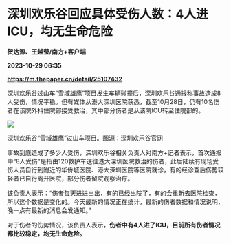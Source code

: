 # 深圳欢乐谷回应具体受伤人数：4人进ICU，均无生命危险
**贺达源、王越莹/南方+客户端**

**2023-10-29 06:35**

**https://m.thepaper.cn/detail/25107432**

深圳欢乐谷过山车“雪域雄鹰”项目发生车辆碰撞后，深圳欢乐谷通报称事故造成8人受伤，情况平稳。但有媒体从港大深圳医院获悉，截至10月28日，仍有10名伤者在该院外科住院部接受救治，其中部分伤者是从该院ICU转至住院部的。

![](https://imagecloud.thepaper.cn/thepaper/image/276/130/295.jpg)

深圳欢乐谷“雪域雄鹰”过山车项目。图源：深圳欢乐谷官网

事故到底造成了多少人受伤，深圳欢乐谷相关负责人对南方+记者表示，首次通报中“8人受伤”是指由120救护车送往港大深圳医院救治的伤者，此后陆续有现场受伤人员自行到附近的华侨城医院、港大深圳医院等医院就诊，有的经诊查后伤势较轻者已自行离开医院，部分伤者留院观察治疗。

该负责人表示：“伤者每天进进出出，有的已经出院了，有的会重新去医院检查，所以这个数据是变化的。今天最新的情况正在统计，最新的伤者数据和情况说明，晚一点有最新的消息会发通知。”

对于伤者的伤势情况，该负责人表示，**伤者中有4人进了ICU，目前所有伤者情况都比较稳定，均无生命危险。**